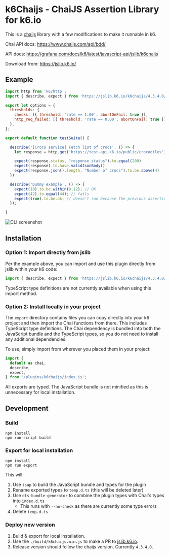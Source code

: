 # k6Chaijs - ChaiJS Assertion Library for k6.io

This is a [chaijs](https://www.chaijs.com/) library with a few modifications to make it runnable in k6.

Chai API docs: https://www.chaijs.com/api/bdd/

API docs: https://grafana.com/docs/k6/latest/javascript-api/jslib/k6chaijs

Download from: https://jslib.k6.io/

## Example

```js
import http from 'k6/http';
import { describe, expect } from 'https://jslib.k6.io/k6chaijs/4.3.4.0/index.js';

export let options = {
  thresholds: {
    checks: [{ threshold: 'rate == 1.00', abortOnFail: true }],
    http_req_failed: [{ threshold: 'rate == 0.00', abortOnFail: true }],
  },
};

export default function testSuite() {

  describe('[Crocs service] Fetch list of crocs', () => {
    let response = http.get('https://test-api.k6.io/public/crocodiles');

    expect(response.status, "response status").to.equal(200)
    expect(response).to.have.validJsonBody()
    expect(response.json().length, "Number of crocs").to.be.above(4)
  })

  describe('Dummy example', () => {
    expect(10).to.be.within(8,12); // OK
    expect(42).to.equal(44); // fails
    expect(true).to.be.ok; // doesn't run because the previous assertion failed.
  });

}

```

![CLI screenshot](./CLI-screenshot.png)

## Installation

### Option 1: Import directly from jslib

Per the example above, you can import and use this plugin directly from jslib within your k6 code:

```js
import { describe, expect } from 'https://jslib.k6.io/k6chaijs/4.3.4.0/index.js';
```

TypeScript type definitions are not currently available when using this import method.

### Option 2: Install locally in your project

The `export` directory contains files you can copy directly into your k6 project and then import the Chai functions from there. This includes TypeScript type definitions. The Chai dependency is bundled into both the JavaScript bundle and the TypeScript types, so you do not need to install any additional dependencies.

To use, simply import from wherever you placed them in your project:

```ts
import {
  default as chai,
  describe,
  expect,
} from '/plugins/k6chaijs/index.js';
```

All exports are typed. The JavaScript bundle is not minified as this is unnecessary for local installation.

## Development


### Build
```
npm install
npm run-script build
```

### Export for local installation

```
npm install
npm run export
```

This will:
1. Use `tsup` to build the JavaScript bundle and types for the plugin
2. Rename exported types to `temp.d.ts` (this will be deleted later)
3. Use `dts-bundle-generator` to combine the plugin types with Chai's types into `index.d.ts`
   - This runs with `--no-check` as there are currently some type errors
4. Delete `temp.d.ts`

### Deploy new version
1. Build & export for local installation.
2. Use the `./build/k6chaijs.min.js` to make a PR to [jslib.k6.io](https://github.com/grafana/jslib.k6.io).
3. Release version should follow the chaijs version. Currently `4.3.4.0`.

